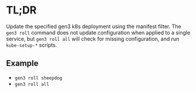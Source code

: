 # TL;DR

Update the specified gen3 k8s deployment using the manifest filter.
The `gen3 roll` command does not update configuration when applied to a single service,
but `gen3 roll all` will check for missing configuration, and run `kube-setup-*` scripts.

## Example

* `gen3 roll sheepdog`
* `gen3 roll all`
